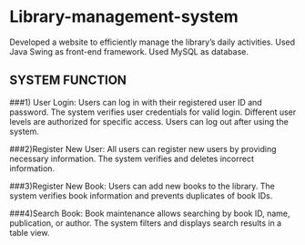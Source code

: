 # Library-management-system
 Developed a website to efficiently manage the library’s daily activities.   Used Java Swing as front-end framework.  Used MySQL as database.
## SYSTEM FUNCTION
###1) User Login:
Users can log in with their registered user ID and password.
The system verifies user credentials for valid login.
Different user levels are authorized for specific access.
Users can log out after using the system.

###2)Register New User:
All users can register new users by providing necessary information.
The system verifies and deletes incorrect information.

###3)Register New Book:
Users can add new books to the library.
The system verifies book information and prevents duplicates of book IDs.

###4)Search Book:
Book maintenance allows searching by book ID, name, publication, or author.
The system filters and displays search results in a table view.
 
